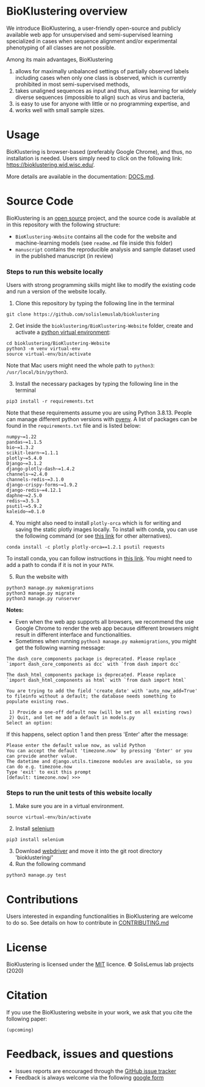 # BioKlustering overview
We introduce BioKlustering, a user-friendly open-source and publicly available web app for unsupervised and semi-supervised learning specialized in cases when sequence alignment and/or experimental phenotyping of all classes are not possible. 

Among its main advantages, BioKlustering

1. allows for maximally unbalanced settings of partially observed labels including cases when only one class is observed, which is currently prohibited in most semi-supervised methods,
2. takes unaligned sequences as input and thus, allows learning for widely diverse sequences (impossible to align) such as virus and bacteria,
3. is easy to use for anyone with little or no programming expertise, and 
4. works well with small sample sizes.


# Usage

BioKlustering is browser-based (preferably Google Chrome), and thus, no installation is needed. Users simply need to click on the following link: https://bioklustering.wid.wisc.edu/.

More details are available in the documentation: [DOCS.md](https://github.com/solislemuslab/bioklustering/blob/master/DOCS.md).

# Source Code
BioKlustering is an [open source](http://opensource.org) project, and the source code is available at in this repository with the following structure:
- `BioKlustering-Website` contains all the code for the website and machine-learning models (see `readme.md` file inside this folder)
- `manuscript` contains the reproducible analysis and sample dataset used in the published manuscript (in review)


### Steps to run this website locally

Users with strong programming skills might like to modify the existing code and run a version of the website locally. 

1. Clone this repository by typing the following line in the terminal
   
```
git clone https://github.com/solislemuslab/bioklustering
```

2. Get inside the `bioklustering/BioKlustering-Website` folder, create and activate a [python virtual environment](https://docs.python.org/3/tutorial/venv.html):

```
cd bioklustering/BioKlustering-Website
python3 -m venv virtual-env
source virtual-env/bin/activate
```
Note that Mac users might need the whole path to `python3`: `/usr/local/bin/python3`.
   
3. Install the necessary packages by typing the following line in the terminal

```  
pip3 install -r requirements.txt
```

Note that these requirements assume you are using Python 3.8.13. People can manage different python versions with [pyenv](https://github.com/pyenv/pyenv).
A list of packages can be found in the `requirements.txt` file and is listed below:
```
numpy~=1.22
pandas~=1.1.5
bio~=1.3.2
scikit-learn~=1.1.1
plotly~=5.4.0
Django~=3.1.2
django-plotly-dash~=1.4.2
channels~=2.4.0
channels-redis~=3.1.0
django-crispy-forms~=1.9.2
django-redis~=4.12.1
daphne~=2.5.0
redis~=3.5.3
psutil~=5.9.2
kaleido~=0.1.0
```

4. You might also need to install `plotly-orca` which is for writing and saving the static plotly images locally. To install with conda, you can use the following command (or see [this link](https://plotly.com/python/orca-management/) for other alternatives). 

```
conda install -c plotly plotly-orca==1.2.1 psutil requests
```
To install conda, you can follow instructions in [this link](https://docs.conda.io/projects/conda/en/latest/user-guide/install/macos.html). You might need to add a path to conda if it is not in your `PATH`.

5. Run the website with

```
python3 manage.py makemigrations
python3 manage.py migrate
python3 manage.py runserver
```

**Notes:** 

- Even when the web app supports all browsers, we recommend the use Google Chrome to render the web app because different browsers might result in different interface and functionalities.
- Sometimes when running `python3 manage.py makemigrations`, you might get the following warning message:

```
The dash_core_components package is deprecated. Please replace
`import dash_core_components as dcc` with `from dash import dcc`

The dash_html_components package is deprecated. Please replace
`import dash_html_components as html` with `from dash import html`

You are trying to add the field 'create_date' with 'auto_now_add=True' to fileinfo without a default; the database needs something to populate existing rows.

 1) Provide a one-off default now (will be set on all existing rows)
 2) Quit, and let me add a default in models.py
Select an option:
```

If this happens, select option 1 and then press 'Enter' after the message:

```
Please enter the default value now, as valid Python
You can accept the default 'timezone.now' by pressing 'Enter' or you can provide another value.
The datetime and django.utils.timezone modules are available, so you can do e.g. timezone.now
Type 'exit' to exit this prompt
[default: timezone.now] >>>
```

### Steps to run the unit tests of this website locally
1. Make sure you are in a virtual environment.
```
source virtual-env/bin/activate
```
2. Install [selenium](https://selenium-python.readthedocs.io/installation.html)
```
pip3 install selenium
```
3. Download [webdriver](https://sites.google.com/a/chromium.org/chromedriver/downloads) and move it into the git root directory 'bioklustering/'
4. Run the following command
```
python3 manage.py test
```


# Contributions

Users interested in expanding functionalities in BioKlustering are welcome to do so.
See details on how to contribute in [CONTRIBUTING.md](https://github.com/solislemuslab/bioklustering/blob/master/CONTRIBUTING.md)

# License
BioKlustering is licensed under the [MIT](https://opensource.org/licenses/MIT) licence. &copy; SolisLemus lab projects (2020)

# Citation
If you use the BioKlustering website in your work, we ask that you cite the following paper:
```
(upcoming)
```

# Feedback, issues and questions

- Issues reports are encouraged through the [GitHub issue tracker](https://github.com/solislemuslab/bioklustering/issues)
- Feedback is always welcome via the following [google form](https://forms.gle/tpJtiqn7FkNuJ2dc7)
